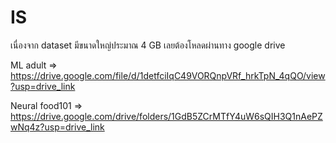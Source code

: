 # IS
เนื่องจาก dataset มีขนาดใหญ่ประมาณ 4 GB เลยต้องโหลดผ่านทาง google drive

ML adult => https://drive.google.com/file/d/1detfciIqC49VORQnpVRf_hrkTpN_4qQO/view?usp=drive_link

Neural food101 => https://drive.google.com/drive/folders/1GdB5ZCrMTfY4uW6sQIH3Q1nAePZwNq4z?usp=drive_link
